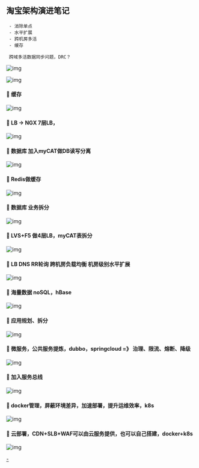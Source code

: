 
## 淘宝架构演进笔记

```
 - 消除单点
 - 水平扩展
 - 跨机房多活
 - 缓存

 跨域多活数据同步问题，DRC？
```

![img](imgs/t1.jpg)

![img](imgs/t2.jpg)

#### :whale: 缓存
![img](imgs/t3.jpg)

#### :whale: LB -> NGX 7层LB， 
![img](imgs/t4.jpg)

#### :whale: 数据库 加入myCAT做DB读写分离
![img](imgs/t5.jpg)

#### :whale: Redis做缓存
![img](imgs/t6.jpg)

#### :whale: 数据库 业务拆分
![img](imgs/t7.jpg)

#### :whale: LVS+F5 做4层LB，myCAT表拆分
![img](imgs/t8.jpg)

#### :whale: LB DNS RR轮询 跨机房负载均衡 机房级别水平扩展
![img](imgs/t9.jpg)

#### :whale: 海量数据 noSQL，hBase
![img](imgs/t10.jpg)

#### :whale: 应用规划、拆分
![img](imgs/t11.jpg)

#### :whale: 微服务，公共服务提炼，dubbo，springcloud =》 治理、限流、熔断、降级
![img](imgs/t12.jpg)

#### :whale: 加入服务总线
![img](imgs/t13.jpg)

#### :whale: docker管理，屏蔽环境差异，加速部署，提升运维效率，k8s
![img](imgs/t14.jpg)

#### :whale: 云部署，CDN+SLB+WAF可以由云服务提供，也可以自己搭建，docker+k8s
![img](imgs/t15.jpg)



[-](https://zhuanlan.zhihu.com/p/69421196)
